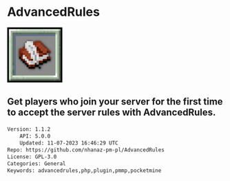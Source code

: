 # AdvancedRules
<img src="https://raw.githubusercontent.com/nhanaz-pm-pl/AdvancedRules/4ac0485da213d924b0fc0ec77f161773b99dec40/icon.png" width="128" height="128" />

## Get players who join your server for the first time to accept the server rules with AdvancedRules.
```properties
Version: 1.1.2
    API: 5.0.0
    Updated: 11-07-2023 16:46:29 UTC
Repo: https://github.com/nhanaz-pm-pl/AdvancedRules
License: GPL-3.0
Categories: General
Keywords: advancedrules,php,plugin,pmmp,pocketmine
```
